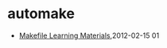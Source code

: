# automake
* [Makefile Learning Materials](/2012/2012-02-15-learning-c-programming-makefile-learning-materials),2012-02-15 01
